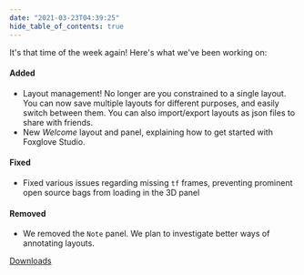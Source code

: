 ```yaml
---
date: "2021-03-23T04:39:25"
hide_table_of_contents: true
---
```

It's that time of the week again! Here's what we've been working on:

#### Added

- Layout management! No longer are you constrained to a single layout. You can now save multiple layouts for different purposes, and easily switch between them. You can also import/export layouts as json files to share with friends.
- New _Welcome_ layout and panel, explaining how to get started with Foxglove Studio.

#### Fixed

- Fixed various issues regarding missing `tf` frames, preventing prominent open source bags from loading in the 3D panel

#### Removed

- We removed the `Note` panel. We plan to investigate better ways of annotating layouts.


[Downloads](https://github.com/foxglove/studio/releases/tag/v0.2.0)
